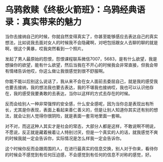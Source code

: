# 乌鸦救赎《终极火箭班》：乌鸦经典语录：真实带来的魅力

当你去接纳自己的时候，你就自然变得真实了，你甚至能够感应去表达自己的真实想法，比如说我去面对女人的时候我不会隐藏啊，对吧包括跟女人去聊的聊的就是啊，很这个黄暴，哎我突然看到一个照片。

发起了男人最原始的怨恨，怨恨课程联系微信7007，5683，是有什么欲望，我是想操你的欲望，能有什么欲望，然后当我在不开心的时候我会非常直接，但我会带有情绪告诉他哎，你这么做让我很感觉到很不舒服啊。

你能不能以后别这么说话了，我从来不会在女人面前去委屈自己，就是我的感受我也要去接纳，我的想法我也要去表达，我的不堪我也接纳哎，我也可以认识他存在，我的感受我要勇敢的去表达，当你以这样的方式去存在的时候。

反而会给别人一种非常强悍的安全感，什么安全感呢，因为当你总是表现出有所长，尤其是你表现，表面上看起来善仁善义的，但是让别人知道你其实还有别的想法，就会让别人觉得你很阴险，就是表面一套背地里面一套嘛。

对不对，而这这种人其实才是社会的常态，大部分人都是这样，不敢说啊不明说，不愿说，反正就是藏着掖着让人特别讨厌，但是一个真实的人的话，就我感觉不爽的时候我就一定会告诉你，实际情况是怎么样我一定会告诉你。

这个时候你反而会跟周围的人，在进行最真实的信息交换，别人对于你来，看待你的时候会不感觉到有任何压迫感，不会感觉到有任何的信息不对称的感觉，好。

